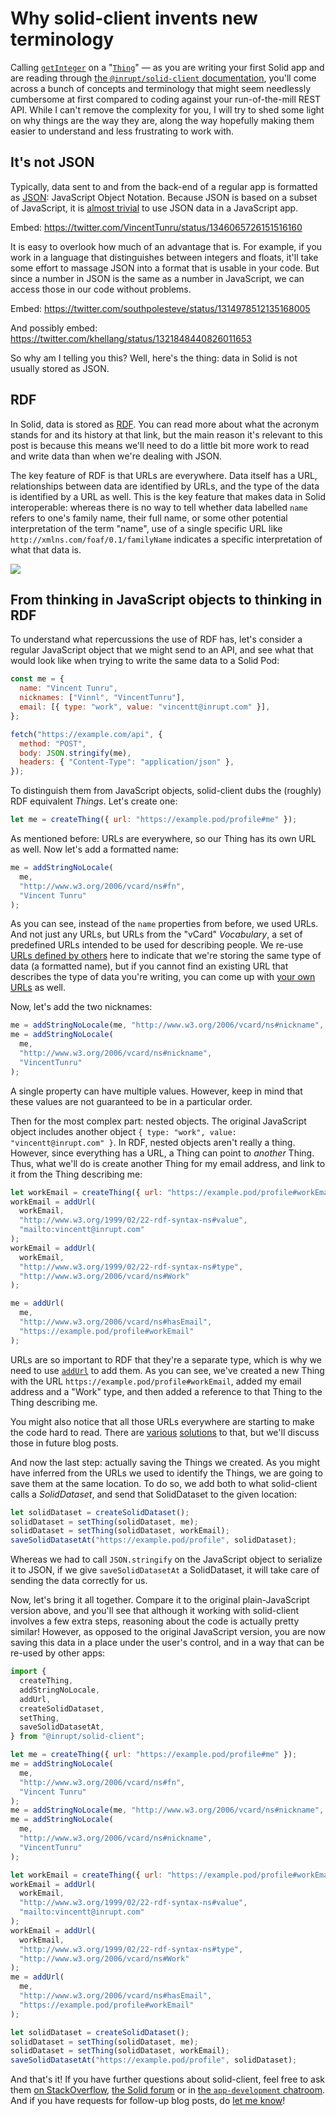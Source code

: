 # Why solid-client invents new terminology

Calling [`getInteger`](https://docs.inrupt.com/developer-tools/api/javascript/solid-client/modules/_thing_get_.html#getinteger) on a "[`Thing`](https://docs.inrupt.com/developer-tools/javascript/client-libraries/reference/glossary/#term-Thing)" — as you are writing your first Solid app and are reading through [the `@inrupt/solid-client` documentation](https://docs.inrupt.com/developer-tools/javascript/client-libraries/tutorial/read-write-data/), you'll come across a bunch of concepts and terminology that might seem needlessly cumbersome at first compared to coding against your run-of-the-mill REST API. While I can't remove the complexity for you, I will try to shed some light on why things are the way they are, along the way hopefully making them easier to understand and less frustrating to work with.

## It's not JSON

Typically, data sent to and from the back-end of a regular app is formatted as [JSON](https://en.wikipedia.org/wiki/JSON): JavaScript Object Notation. Because JSON is based on a subset of JavaScript, it is [almost trivial](https://developer.mozilla.org/en-US/docs/Web/JavaScript/Reference/Global_Objects/JSON/parse) to use JSON data in a JavaScript app.

Embed: https://twitter.com/VincentTunru/status/1346065726151516160

It is easy to overlook how much of an advantage that is. For example, if you work in a language that distinguishes between integers and floats, it'll take some effort to massage JSON into a format that is usable in your code. But since a number in JSON is the same as a number in JavaScript, we can access those in our code without problems.

Embed: https://twitter.com/southpolesteve/status/1314978512135168005

And possibly embed: https://twitter.com/khellang/status/1321848440826011653

So why am I telling you this? Well, here's the thing: data in Solid is not usually stored as JSON.

## RDF

In Solid, data is stored as [RDF](https://en.wikipedia.org/wiki/Resource_Description_Framework). You can read more about what the acronym stands for and its history at that link, but the main reason it's relevant to this post is because this means we'll need to do a little bit more work to read and write data than when we're dealing with JSON.

The key feature of RDF is that URLs are everywhere. Data itself has a URL, relationships between data are identified by URLs, and the type of the data is identified by a URL as well. This is the key feature that makes data in Solid interoperable: whereas there is no way to tell whether data labelled `name` refers to one's family name, their full name, or some other potential interpretation of the term "name", use of a single specific URL like `http://xmlns.com/foaf/0.1/familyName` indicates a specific interpretation of what that data is.

![](https://i.imgur.com/Hb0hEbY.png)

## From thinking in JavaScript objects to thinking in RDF

To understand what repercussions the use of RDF has, let's consider a regular JavaScript object that we might send to an API, and see what that would look like when trying to write the same data to a Solid Pod:

```js
const me = {
  name: "Vincent Tunru",
  nicknames: ["Vinnl", "VincentTunru"],
  email: [{ type: "work", value: "vincentt@inrupt.com" }],
};

fetch("https://example.com/api", {
  method: "POST",
  body: JSON.stringify(me),
  headers: { "Content-Type": "application/json" },
});
```

To distinguish them from JavaScript objects, solid-client dubs the (roughly) RDF equivalent _Things_. Let's create one:

```js
let me = createThing({ url: "https://example.pod/profile#me" });
```

As mentioned before: URLs are everywhere, so our Thing has its own URL as well. Now let's add a formatted name:

```js
me = addStringNoLocale(
  me,
  "http://www.w3.org/2006/vcard/ns#fn",
  "Vincent Tunru"
);
```

As you can see, instead of the `name` properties from before, we used URLs. And not just any URLs, but URLs from the "vCard" _Vocabulary_, a set of predefined URLs intended to be used for describing people. We re-use [URLs defined by others](https://solidproject.org/developers/vocabularies/well-known) here to indicate that we're storing the same type of data (a formatted name), but if you cannot find an existing URL that describes the type of data you're writing, you can come up with [your own URLs](https://solidproject.org/developers/vocabularies/discover) as well.

Now, let's add the two nicknames:

```js
me = addStringNoLocale(me, "http://www.w3.org/2006/vcard/ns#nickname", "Vinnl");
me = addStringNoLocale(
  me,
  "http://www.w3.org/2006/vcard/ns#nickname",
  "VincentTunru"
);
```

A single property can have multiple values. However, keep in mind that these values are not guaranteed to be in a particular order.

<!--
A sensible follow-up question here would be how to add ordered lists,
but there still is no alignment on how to do that in RDF,
and hence no support for that in solid-client. Should we still mention it?
-->

Then for the most complex part: nested objects. The original JavaScript object includes another object `{ type: "work", value: "vincentt@inrupt.com" }`. In RDF, nested objects aren't really a thing. However, since everything has a URL, a Thing can point to _another_ Thing. Thus, what we'll do is create another Thing for my email address, and link to it from the Thing describing me:

```js
let workEmail = createThing({ url: "https://example.pod/profile#workEmail" });
workEmail = addUrl(
  workEmail,
  "http://www.w3.org/1999/02/22-rdf-syntax-ns#value",
  "mailto:vincentt@inrupt.com"
);
workEmail = addUrl(
  workEmail,
  "http://www.w3.org/1999/02/22-rdf-syntax-ns#type",
  "http://www.w3.org/2006/vcard/ns#Work"
);

me = addUrl(
  me,
  "http://www.w3.org/2006/vcard/ns#hasEmail",
  "https://example.pod/profile#workEmail"
);
```

URLs are so important to RDF that they're a separate type, which is why we need to use [`addUrl`](https://docs.inrupt.com/developer-tools/api/javascript/solid-client/modules/thing_add.html#addurl) to add them. As you can see, we've created a new Thing with the URL `https://example.pod/profile#workEmail`, added my email address and a "Work" type, and then added a reference to that Thing to the Thing describing me.

You might also notice that all those URLs everywhere are starting to make the code hard to read. There are [various](https://docs.inrupt.com/developer-tools/javascript/client-libraries/tutorial/use-vocabularies/) [solutions](https://www.npmjs.com/package/rdf-namespaces) to that, but we'll discuss those in future blog posts.

And now the last step: actually saving the Things we created. As you might have inferred from the URLs we used to identify the Things, we are going to save them at the same location. To do so, we add both to what solid-client calls a _SolidDataset_, and send that SolidDataset to the given location:

```js
let solidDataset = createSolidDataset();
solidDataset = setThing(solidDataset, me);
solidDataset = setThing(solidDataset, workEmail);
saveSolidDatasetAt("https://example.pod/profile", solidDataset);
```

Whereas we had to call `JSON.stringify` on the JavaScript object to serialize it to JSON, if we give `saveSolidDatasetAt` a SolidDataset, it will take care of sending the data correctly for us.

Now, let's bring it all together. Compare it to the original plain-JavaScript version above, and you'll see that although it working with solid-client involves a few extra steps, reasoning about the code is actually pretty similar! However, as opposed to the original JavaScript version, you are now saving this data in a place under the user's control, and in a way that can be re-used by other apps:

```js
import {
  createThing,
  addStringNoLocale,
  addUrl,
  createSolidDataset,
  setThing,
  saveSolidDatasetAt,
} from "@inrupt/solid-client";

let me = createThing({ url: "https://example.pod/profile#me" });
me = addStringNoLocale(
  me,
  "http://www.w3.org/2006/vcard/ns#fn",
  "Vincent Tunru"
);
me = addStringNoLocale(me, "http://www.w3.org/2006/vcard/ns#nickname", "Vinnl");
me = addStringNoLocale(
  me,
  "http://www.w3.org/2006/vcard/ns#nickname",
  "VincentTunru"
);

let workEmail = createThing({ url: "https://example.pod/profile#workEmail" });
workEmail = addUrl(
  workEmail,
  "http://www.w3.org/1999/02/22-rdf-syntax-ns#value",
  "mailto:vincentt@inrupt.com"
);
workEmail = addUrl(
  workEmail,
  "http://www.w3.org/1999/02/22-rdf-syntax-ns#type",
  "http://www.w3.org/2006/vcard/ns#Work"
);
me = addUrl(
  me,
  "http://www.w3.org/2006/vcard/ns#hasEmail",
  "https://example.pod/profile#workEmail"
);

let solidDataset = createSolidDataset();
solidDataset = setThing(solidDataset, me);
solidDataset = setThing(solidDataset, workEmail);
saveSolidDatasetAt("https://example.pod/profile", solidDataset);
```

And that's it! If you have further questions about solid-client, feel free to ask them [on StackOverflow](https://stackoverflow.com/questions/tagged/solid), [the Solid forum](https://forum.solidproject.org/c/build-a-solid-app/solid-app-development-faqs/6) or in [the `app-development` chatroom](https://gitter.im/solid/app-development). And if you have requests for follow-up blog posts, do [let me know](mailto:vincentt@inrupt.com)!
